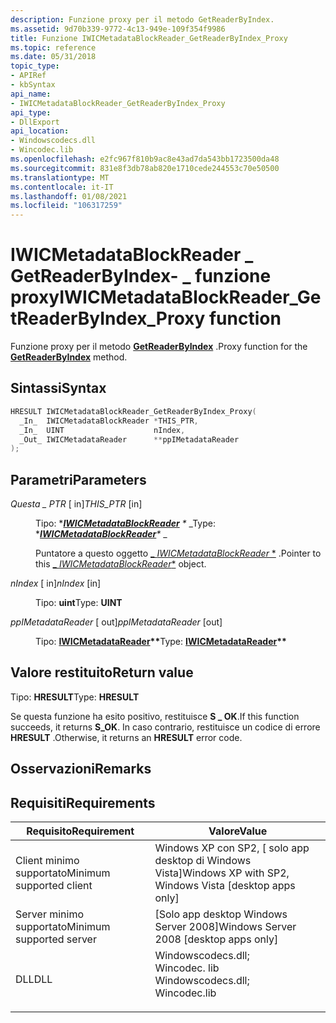 ```yaml
---
description: Funzione proxy per il metodo GetReaderByIndex.
ms.assetid: 9d70b339-9772-4c13-949e-109f354f9986
title: Funzione IWICMetadataBlockReader_GetReaderByIndex_Proxy
ms.topic: reference
ms.date: 05/31/2018
topic_type:
- APIRef
- kbSyntax
api_name:
- IWICMetadataBlockReader_GetReaderByIndex_Proxy
api_type:
- DllExport
api_location:
- Windowscodecs.dll
- Wincodec.lib
ms.openlocfilehash: e2fc967f810b9ac8e43ad7da543bb1723500da48
ms.sourcegitcommit: 831e8f3db78ab820e1710cede244553c70e50500
ms.translationtype: MT
ms.contentlocale: it-IT
ms.lasthandoff: 01/08/2021
ms.locfileid: "106317259"
---
```

# <a name="iwicmetadatablockreader_getreaderbyindex_proxy-function"></a><span data-ttu-id="9a29d-103">IWICMetadataBlockReader \_ GetReaderByIndex- \_ funzione proxy</span><span class="sxs-lookup"><span data-stu-id="9a29d-103">IWICMetadataBlockReader\_GetReaderByIndex\_Proxy function</span></span>

<span data-ttu-id="9a29d-104">Funzione proxy per il metodo [**GetReaderByIndex**](/windows/desktop/api/Wincodecsdk/nf-wincodecsdk-iwicmetadatablockreader-getreaderbyindex) .</span><span class="sxs-lookup"><span data-stu-id="9a29d-104">Proxy function for the [**GetReaderByIndex**](/windows/desktop/api/Wincodecsdk/nf-wincodecsdk-iwicmetadatablockreader-getreaderbyindex) method.</span></span>

## <a name="syntax"></a><span data-ttu-id="9a29d-105">Sintassi</span><span class="sxs-lookup"><span data-stu-id="9a29d-105">Syntax</span></span>


```C++
HRESULT IWICMetadataBlockReader_GetReaderByIndex_Proxy(
  _In_  IWICMetadataBlockReader *THIS_PTR,
  _In_  UINT                    nIndex,
  _Out_ IWICMetadataReader      **ppIMetadataReader
);
```



## <a name="parameters"></a><span data-ttu-id="9a29d-106">Parametri</span><span class="sxs-lookup"><span data-stu-id="9a29d-106">Parameters</span></span>

<dl> <dt>

<span data-ttu-id="9a29d-107">*Questa \_ PTR* \[ in\]</span><span class="sxs-lookup"><span data-stu-id="9a29d-107">*THIS\_PTR* \[in\]</span></span>
</dt> <dd>

<span data-ttu-id="9a29d-108">Tipo: \**[**IWICMetadataBlockReader**](/windows/desktop/api/Wincodecsdk/nn-wincodecsdk-iwicmetadatablockreader) \** _</span><span class="sxs-lookup"><span data-stu-id="9a29d-108">Type: \**[**IWICMetadataBlockReader**](/windows/desktop/api/Wincodecsdk/nn-wincodecsdk-iwicmetadatablockreader)\** _</span></span>

<span data-ttu-id="9a29d-109">Puntatore a questo oggetto [_ *IWICMetadataBlockReader* \*](/windows/desktop/api/Wincodecsdk/nn-wincodecsdk-iwicmetadatablockreader) .</span><span class="sxs-lookup"><span data-stu-id="9a29d-109">Pointer to this [_ *IWICMetadataBlockReader*\*](/windows/desktop/api/Wincodecsdk/nn-wincodecsdk-iwicmetadatablockreader) object.</span></span>

</dd> <dt>

<span data-ttu-id="9a29d-110">*nIndex* \[ in\]</span><span class="sxs-lookup"><span data-stu-id="9a29d-110">*nIndex* \[in\]</span></span>
</dt> <dd>

<span data-ttu-id="9a29d-111">Tipo: **uint**</span><span class="sxs-lookup"><span data-stu-id="9a29d-111">Type: **UINT**</span></span>

</dd> <dt>

<span data-ttu-id="9a29d-112">*ppIMetadataReader* \[ out\]</span><span class="sxs-lookup"><span data-stu-id="9a29d-112">*ppIMetadataReader* \[out\]</span></span>
</dt> <dd>

<span data-ttu-id="9a29d-113">Tipo: **[ **IWICMetadataReader**](/windows/desktop/api/Wincodecsdk/nn-wincodecsdk-iwicmetadatareader)\*\***</span><span class="sxs-lookup"><span data-stu-id="9a29d-113">Type: **[**IWICMetadataReader**](/windows/desktop/api/Wincodecsdk/nn-wincodecsdk-iwicmetadatareader)\*\***</span></span>

</dd> </dl>

## <a name="return-value"></a><span data-ttu-id="9a29d-114">Valore restituito</span><span class="sxs-lookup"><span data-stu-id="9a29d-114">Return value</span></span>

<span data-ttu-id="9a29d-115">Tipo: **HRESULT**</span><span class="sxs-lookup"><span data-stu-id="9a29d-115">Type: **HRESULT**</span></span>

<span data-ttu-id="9a29d-116">Se questa funzione ha esito positivo, restituisce **S \_ OK**.</span><span class="sxs-lookup"><span data-stu-id="9a29d-116">If this function succeeds, it returns **S\_OK**.</span></span> <span data-ttu-id="9a29d-117">In caso contrario, restituisce un codice di errore **HRESULT** .</span><span class="sxs-lookup"><span data-stu-id="9a29d-117">Otherwise, it returns an **HRESULT** error code.</span></span>

## <a name="remarks"></a><span data-ttu-id="9a29d-118">Osservazioni</span><span class="sxs-lookup"><span data-stu-id="9a29d-118">Remarks</span></span>

## <a name="requirements"></a><span data-ttu-id="9a29d-119">Requisiti</span><span class="sxs-lookup"><span data-stu-id="9a29d-119">Requirements</span></span>



| <span data-ttu-id="9a29d-120">Requisito</span><span class="sxs-lookup"><span data-stu-id="9a29d-120">Requirement</span></span> | <span data-ttu-id="9a29d-121">Valore</span><span class="sxs-lookup"><span data-stu-id="9a29d-121">Value</span></span> |
|-------------------------------------|------------------------------------------------------------------------------------------------------------------------------------------------------------------|
| <span data-ttu-id="9a29d-122">Client minimo supportato</span><span class="sxs-lookup"><span data-stu-id="9a29d-122">Minimum supported client</span></span><br/> | <span data-ttu-id="9a29d-123">Windows XP con SP2, \[ solo app desktop di Windows Vista\]</span><span class="sxs-lookup"><span data-stu-id="9a29d-123">Windows XP with SP2, Windows Vista \[desktop apps only\]</span></span><br/>                                                                                              |
| <span data-ttu-id="9a29d-124">Server minimo supportato</span><span class="sxs-lookup"><span data-stu-id="9a29d-124">Minimum supported server</span></span><br/> | <span data-ttu-id="9a29d-125">\[Solo app desktop Windows Server 2008\]</span><span class="sxs-lookup"><span data-stu-id="9a29d-125">Windows Server 2008 \[desktop apps only\]</span></span><br/>                                                                                                             |
| <span data-ttu-id="9a29d-126">DLL</span><span class="sxs-lookup"><span data-stu-id="9a29d-126">DLL</span></span><br/>                      | <dl> <span data-ttu-id="9a29d-127"><dt>Windowscodecs.dll; </dt> <dt>Wincodec. lib</dt></span><span class="sxs-lookup"><span data-stu-id="9a29d-127"><dt>Windowscodecs.dll; </dt> <dt>Wincodec.lib</dt></span></span> </dl> |



 

 




